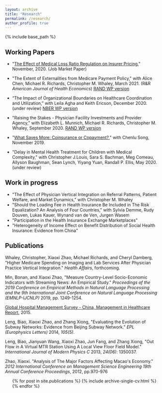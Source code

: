 ```yaml
---
layout: archive
title: "Research"
permalink: /research/
author_profile: true
---
```


{% include base_path %}

## Working Papers
* "[The Effect of Medical Loss Ratio Regulation on Insurer Pricing](https://xiaoxizhao.github.io/files/JMP_XiaoxiZhao.pdf)," November, 2020. (Job Market Paper)

* "The Extent of Externalities from Medicare Payment Policy," with Alice Chen, Michael R. Richards, Christopher M. Whaley, March 2021. (R&R *American Journal of Health Economics*) [RAND WP version](https://www.rand.org/pubs/working_papers/WRA621-3.html)

* “The Impact of Organizational Boundaries on Healthcare Coordination and Utilization,” with Leila Agha and Keith Ericson, December 2020. (under review) [NBER WP version](https://www.nber.org/papers/w28179)

* "Raising the Stakes - Physician Facility Investments and Provider Agency," with Elizabeth L. Munnich, Michael R. Richards, Christopher M. Whaley, September 2020. [RAND WP version](https://www.rand.org/pubs/working_papers/WRA621-4.html)

* "[What Saves More: Coinsurance or Copayment?](https://drive.google.com/file/d/1VIUUZ4iqUtm8VmoAACkQi6k3vHw7C-EA/view)," with Chenlu Song, November 2019.

* "Delay in Mental Health Treatment for Children with Medical Complexity," with Christopher J.Louis, Sara S. Bachman, Meg Comeau, Allyson Baughman, Sean Lynch, Yiyang Yuan, Randall P. Ellis, May 2020. (under review)

## Work in progress
* "The Effect of Physician Vertical Integration on Referral Patterns, Patient Welfare, and Market Dynamics," with Christopher M. Whaley
* "Should the Loading Fee in Health Insurance Be Included in The Risk Equalization? An Analysis of Four Countries," with Sylvia Demme, Rudy Douven, Lukas Kauer, Wynand van de Ven, Jurgen Wasem
* "Participation in the Health Insurance Exchange Marketplaces"
* "Heterogeneity of Income Effect on Benefit Distribution of Social Health Insurance: Evidence from China"

## Publications
Whaley, Christopher, Xiaoxi Zhao, Michael Richards, and Cheryl Damberg, "Higher Medicare Spending on Imaging and Lab Services After Physician Practice Vertical Integration."  *Health Affairs*, forthcoming. 

Min, Bonan, and Xiaoxi Zhao, "Measure Country-Level Socio-Economic Indicators with Streaming News: An Empirical Study." *Proceedings of the 2019 Conference on Empirical Methods in Natural Language Processing and the 9th International Joint Conference on Natural Language Processing (EMNLP-IJCNLP)* 2019, pp. 1249-1254.

[Global Hospital Management Survey - China, Management in Healthcare Report](https://www.hbs.edu/faculty/conferences/2014-world-management-survey/Documents/GlobalHospital_Management_Survey_Horak.pdf), 2015.

Leng, Biao, Xiaoxi Zhao, and Zhang Xiong, "Evaluating the Evolution of Subway Networks: Evidence from Beijing Subway Network." *EPL (Europhysics Letters)* 2014, *105(5)*.

Leng, Biao, Jianyuan Wang, Xiaoxi Zhao, Jun Fang, and Zhang Xiong, "Out Flow in A Virtual MTR Station Using A Local View Floor Field Model." *International Journal of Modern Physics C* 2013, *24(06)*: 1350037.

Zhao, Xiaoxi. "Analysis of The Major Factors Affecting Macao's Economy." *2012 International Conference on Management Science Engineering 19th Annual Conference Proceedings*, 2012, pp.970-976 

  <ul>{% for post in site.publications %}
    {% include archive-single-cv.html %}
  {% endfor %}</ul>
   
